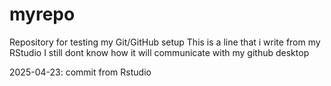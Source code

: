 # myrepo

Repository for testing my Git/GitHub setup This is a line that i write from my RStudio I still dont know how it will communicate with my github desktop

2025-04-23: commit from Rstudio